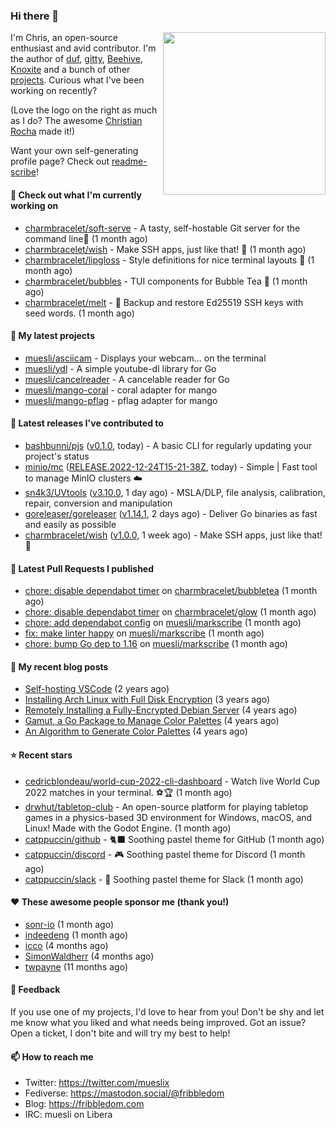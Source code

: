 ### Hi there 👋

<img align="right" src="https://raw.githubusercontent.com/muesli/muesli/master/assets/termenv.png" width="260">

I'm Chris, an open-source enthusiast and avid contributor. I'm the author of [duf](https://github.com/muesli/duf),
[gitty](https://github.com/muesli/gitty), [Beehive](https://github.com/muesli/beehive), [Knoxite](https://github.com/knoxite/knoxite)
 and a bunch of other [projects](https://fribbledom.com/projects/). Curious what I've been working on recently?

(Love the logo on the right as much as I do? The awesome [Christian Rocha](https://github.com/meowgorithm/) made it!)

Want your own self-generating profile page? Check out [readme-scribe](https://github.com/muesli/readme-scribe)!

#### 👷 Check out what I'm currently working on

- [charmbracelet/soft-serve](https://github.com/charmbracelet/soft-serve) - A tasty, self-hostable Git server for the command line🍦 (1 month ago)
- [charmbracelet/wish](https://github.com/charmbracelet/wish) - Make SSH apps, just like that! 💫 (1 month ago)
- [charmbracelet/lipgloss](https://github.com/charmbracelet/lipgloss) - Style definitions for nice terminal layouts 👄 (1 month ago)
- [charmbracelet/bubbles](https://github.com/charmbracelet/bubbles) - TUI components for Bubble Tea 🫧 (1 month ago)
- [charmbracelet/melt](https://github.com/charmbracelet/melt) - 🧊 Backup and restore Ed25519 SSH keys with seed words. (1 month ago)

#### 🌱 My latest projects

- [muesli/asciicam](https://github.com/muesli/asciicam) - Displays your webcam... on the terminal
- [muesli/ydl](https://github.com/muesli/ydl) - A simple youtube-dl library for Go
- [muesli/cancelreader](https://github.com/muesli/cancelreader) - A cancelable reader for Go
- [muesli/mango-coral](https://github.com/muesli/mango-coral) - coral adapter for mango
- [muesli/mango-pflag](https://github.com/muesli/mango-pflag) - pflag adapter for mango

#### 🔭 Latest releases I've contributed to

- [bashbunni/pjs](https://github.com/bashbunni/pjs) ([v0.1.0](https://github.com/bashbunni/pjs/releases/tag/v0.1.0), today) - A basic CLI for regularly updating your project&#39;s status
- [minio/mc](https://github.com/minio/mc) ([RELEASE.2022-12-24T15-21-38Z](https://github.com/minio/mc/releases/tag/RELEASE.2022-12-24T15-21-38Z), today) - Simple | Fast tool to manage MinIO clusters :cloud:
- [sn4k3/UVtools](https://github.com/sn4k3/UVtools) ([v3.10.0](https://github.com/sn4k3/UVtools/releases/tag/v3.10.0), 1 day ago) - MSLA/DLP, file analysis, calibration, repair, conversion and manipulation
- [goreleaser/goreleaser](https://github.com/goreleaser/goreleaser) ([v1.14.1](https://github.com/goreleaser/goreleaser/releases/tag/v1.14.1), 2 days ago) - Deliver Go binaries as fast and easily as possible
- [charmbracelet/wish](https://github.com/charmbracelet/wish) ([v1.0.0](https://github.com/charmbracelet/wish/releases/tag/v1.0.0), 1 week ago) - Make SSH apps, just like that! 💫

#### 🔨 Latest Pull Requests I published

- [chore: disable dependabot timer](https://github.com/charmbracelet/bubbletea/pull/608) on [charmbracelet/bubbletea](https://github.com/charmbracelet/bubbletea) (1 month ago)
- [chore: disable dependabot timer](https://github.com/charmbracelet/glow/pull/419) on [charmbracelet/glow](https://github.com/charmbracelet/glow) (1 month ago)
- [chore: add dependabot config](https://github.com/muesli/markscribe/pull/55) on [muesli/markscribe](https://github.com/muesli/markscribe) (1 month ago)
- [fix: make linter happy](https://github.com/muesli/markscribe/pull/54) on [muesli/markscribe](https://github.com/muesli/markscribe) (1 month ago)
- [chore: bump Go dep to 1.16](https://github.com/muesli/markscribe/pull/53) on [muesli/markscribe](https://github.com/muesli/markscribe) (1 month ago)

#### 📜 My recent blog posts

- [Self-hosting VSCode](https://fribbledom.com/posts/selfhosting-vscode/) (2 years ago)
- [Installing Arch Linux with Full Disk Encryption](https://fribbledom.com/posts/encrypted-arch-install/) (3 years ago)
- [Remotely Installing a Fully-Encrypted Debian Server](https://fribbledom.com/posts/encrypted-remote-debian-install/) (4 years ago)
- [Gamut, a Go Package to Manage Color Palettes](https://fribbledom.com/posts/gamut-package-to-handle-color-palettes/) (4 years ago)
- [An Algorithm to Generate Color Palettes](https://fribbledom.com/posts/an-algorithm-to-generate-color-palettes/) (4 years ago)

#### ⭐ Recent stars

- [cedricblondeau/world-cup-2022-cli-dashboard](https://github.com/cedricblondeau/world-cup-2022-cli-dashboard) - Watch live World Cup 2022 matches in your terminal. ⚽🏆 (1 month ago)
- [drwhut/tabletop-club](https://github.com/drwhut/tabletop-club) - An open-source platform for playing tabletop games in a physics-based 3D environment for Windows, macOS, and Linux! Made with the Godot Engine. (1 month ago)
- [catppuccin/github](https://github.com/catppuccin/github) - 🐈‍⬛ Soothing pastel theme for GitHub (1 month ago)
- [catppuccin/discord](https://github.com/catppuccin/discord) - 🎮 Soothing pastel theme for Discord (1 month ago)
- [catppuccin/slack](https://github.com/catppuccin/slack) - 💼 Soothing pastel theme for Slack (1 month ago)

#### ❤️ These awesome people sponsor me (thank you!)

- [sonr-io](https://github.com/sonr-io) (1 month ago)
- [indeedeng](https://github.com/indeedeng) (1 month ago)
- [icco](https://github.com/icco) (4 months ago)
- [SimonWaldherr](https://github.com/SimonWaldherr) (4 months ago)
- [twpayne](https://github.com/twpayne) (11 months ago)

#### 💬 Feedback

If you use one of my projects, I'd love to hear from you! Don't be shy and let me know what you liked
and what needs being improved. Got an issue? Open a ticket, I don't bite and will try my best to help!

#### 📫 How to reach me

- Twitter: https://twitter.com/mueslix
- Fediverse: https://mastodon.social/@fribbledom
- Blog: https://fribbledom.com
- IRC: muesli on Libera
